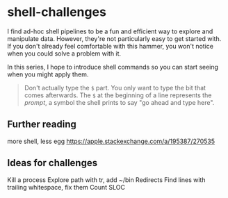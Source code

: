 # shell-challenges

I find ad-hoc shell pipelines to be a fun and efficient way to explore and manipulate data. However, they're not particularly easy to get started with. If you don't already feel comfortable with this hammer, you won't notice when you could solve a problem with it.

In this series, I hope to introduce shell commands so you can start seeing when you might apply them.


> Don't actually type the `$` part. You only want to type the bit that comes afterwards. The `$` at the beginning of a line represents the _prompt_, a symbol the shell prints to say "go ahead and type here".

## Further reading


more shell, less egg
https://apple.stackexchange.com/a/195387/270535

## Ideas for challenges
Kill a process
Explore path with tr, add ~/bin
Redirects
Find lines with trailing whitespace, fix them
Count SLOC

